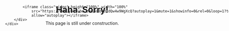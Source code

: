 <!DOCTYPE html>
<html lang="en">

<head>
    <meta charset="UTF-8" />
    <meta http-equiv="X-UA-Compatible" content="IE=edge" />
    <meta name="viewport" content="width=device-width, initial-scale=1.0" />
    <title>Kate Jermina</title>
    <link rel="shortcut icon" type="image/png" href="images/favicon.ico" />
    <meta name="description"
        content="Kate Jermina | Portfolio. Connect with me if you want to collaborate for projects!">
    <meta name="keywords" content="portfolio, web developer, it">
    <meta name="author" content="Kate Jermina">
    <link href="https://cdn.jsdelivr.net/npm/bootstrap@5.0.2/dist/css/bootstrap.min.css" rel="stylesheet"
        integrity="sha384-EVSTQN3/azprG1Anm3QDgpJLIm9Nao0Yz1ztcQTwFspd3yD65VohhpuuCOmLASjC" crossorigin="anonymous">
    <link rel="stylesheet" href="css/styles.css" />
</head>

<body>
    <div class="content">
        <div class="video-container">
            <div class="content-text video">
                <h1>Haha. Sorry!</h1>
                <p>This page is still under construction.</p>
            </div>

            <iframe class="video" height="100%" width="100%"
                src="https://www.youtube.com/embed/dQw4w9WgXcQ?autoplay=1&mute=1&showinfo=0&rel=0&loop=1?t=212" frameborder="0"
                allow="autoplay"></iframe>
        </div>
    </div>
</body>

<style>
    .content-text {
        position: sticky;
        padding-top: 5%;
        text-align: center;
        z-index: 100;
    }

    .video-container {
        width: 100vw;
        height: 100vh;
    }

    .video {
        position: absolute;
        top: 50%;
        left: 50%;
        width: 100vw;
        height: 100vh;
        transform: translate(-50%, -50%);
    }
</style>
</html>